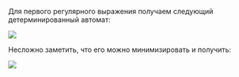 Для первого регулярного выражения получаем следующий детерминированный автомат:

![](https://github.com/olezhabobrov/fl-2021-hse-win/blob/HW02/1task/3.png?raw=true1.png)

Несложно заметить, что его можно минимизировать и получить:

![](https://github.com/olezhabobrov/fl-2021-hse-win/blob/HW02/1task/2.png?raw=true1.png)

